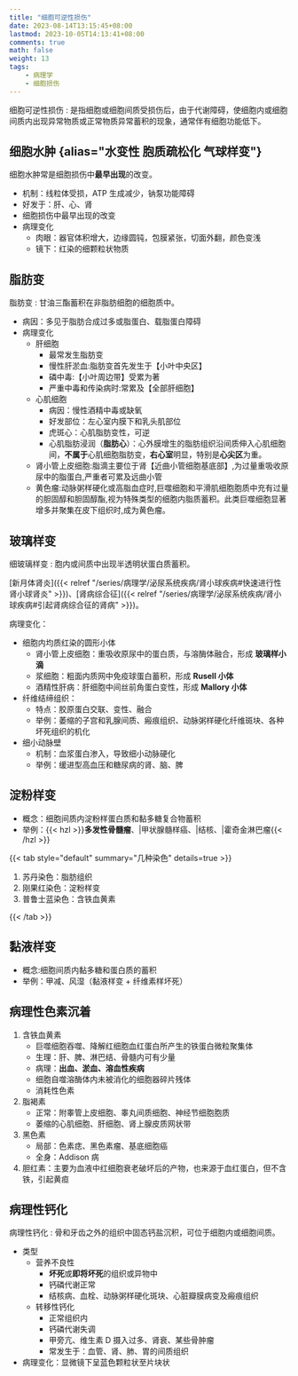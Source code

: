 ```yaml
---
title: "细胞可逆性损伤"
date: 2023-08-14T13:15:45+08:00
lastmod: 2023-10-05T14:13:41+08:00
comments: true
math: false
weight: 13
tags:
    - 病理学
    - 细胞损伤
---
```


细胞可逆性损伤
: 是指细胞或细胞间质受损伤后，由于代谢障碍，使细胞内或细胞间质内出现异常物质或正常物质异常蓄积的现象，通常伴有细胞功能低下。

<!--more-->

## 细胞水肿 {alias="水变性 胞质疏松化 气球样变"}

细胞水肿常是细胞损伤中**最早出现**的改变。

- 机制：线粒体受损，ATP 生成减少，钠泵功能障碍
- 好发于：肝、心、肾
- 细胞损伤中最早出现的改变
- 病理变化
    - 肉眼：器官体积增大，边缘圆钝，包膜紧张，切面外翻，颜色变浅
    - 镜下：红染的细颗粒状物质

## 脂肪变

脂肪变
: 甘油三酯蓄积在非脂肪细胞的细胞质中。

- 病因：多见于脂肪合成过多或脂蛋白、载脂蛋白障碍
- 病理变化
    - 肝细胞
        - 最常发生脂肪变
        - 慢性肝淤血:脂肪变首先发生于【小叶中央区】
        - 磷中毒:【小叶周边带】受累为著
        - 严重中毒和传染病时:常累及【全部肝细胞】
    - 心肌细胞
        - 病因：慢性酒精中毒或缺氧
        - 好发部位：左心室内膜下和乳头肌部位
        - 虎斑心：心肌脂肪变性，可逆
        - 心肌脂肪浸润（**脂肪心**）：心外膜增生的脂肪组织沿间质伸入心肌细胞间，**不属于**心肌细胞脂肪变，**右心室**明显，特别是**心尖区**为重。
    - 肾小管上皮细胞:脂滴主要位于肾【近曲小管细胞基底部】,为过量重吸收原尿中的脂蛋白,严重者可累及远曲小管
    - 黄色瘤:动脉粥样硬化或高脂血症时,巨噬细胞和平滑肌细胞胞质中充有过量的胆固醇和胆固醇酯,视为特殊类型的细胞内脂质蓄积。此类巨噬细胞显著增多并聚集在皮下组织时,成为黄色瘤。

## 玻璃样变

细玻璃样变
: 胞内或间质中出现半透明状蛋白质蓄积。

[新月体肾炎]({{< relref "/series/病理学/泌尿系统疾病/肾小球疾病#快速进行性肾小球肾炎" >}})、[肾病综合征]({{< relref "/series/病理学/泌尿系统疾病/肾小球疾病#引起肾病综合征的肾病" >}})。

病理变化：

- 细胞内均质红染的圆形小体
    - 肾小管上皮细胞：重吸收原尿中的蛋白质，与溶酶体融合，形成 **玻璃样小滴**
    - 浆细胞：粗面内质网中免疫球蛋白蓄积，形成 **Rusell 小体**
    - 酒精性肝病：肝细胞中间丝前角蛋白变性，形成 **Mallory 小体**
- 纤维结缔组织：
    - 特点：胶原蛋白交联、变性、融合
    - 举例：萎缩的子宫和乳腺间质、瘢痕组织、动脉粥样硬化纤维斑块、各种坏死组织的机化
- 细小动脉壁
    - 机制：血浆蛋白渗入，导致细小动脉硬化
    - 举例：缓进型高血压和糖尿病的肾、脑、脾

## 淀粉样变

- 概念：细胞间质内淀粉样蛋白质和黏多糖复合物蓄积
- 举例：{{< hzl >}}**多发性骨髓瘤**、|甲状腺髓样癌、|结核、|霍奇金淋巴瘤{{< /hzl >}}

{{< tab style="default" summary="几种染色" details=true >}}

1. 苏丹染色：脂肪组织
2. 刚果红染色：淀粉样变
3. 普鲁士蓝染色：含铁血黄素

{{< /tab >}}

## 黏液样变

- 概念:细胞间质内黏多糖和蛋白质的蓄积
- 举例：甲减、风湿（黏液样变 + 纤维素样坏死）

## 病理性色素沉着

1. 含铁血黄素
    - 巨噬细胞吞噬、降解红细胞血红蛋白所产生的铁蛋白微粒聚集体
    - 生理：肝、脾、淋巴结、骨髓内可有少量
    - 病理：**出血、淤血、溶血性疾病**
    - 细胞自噬溶酶体内未被消化的细胞器碎片残体
    - 消耗性色素
2. 脂褐素
    - 正常：附睾管上皮细胞、睾丸间质细胞、神经节细胞胞质
    - 萎缩的心肌细胞、肝细胞、肾上腺皮质网状带
3. 黑色素
    - 局部：色素痣、黑色素瘤、基底细胞癌
    - 全身：Addison 病
4. 胆红素：主要为血液中红细胞衰老破坏后的产物，也来源于血红蛋白，但不含铁，引起黄疸

## 病理性钙化

病理性钙化
: 骨和牙齿之外的组织中固态钙盐沉积，可位于细胞内或细胞间质。

- 类型
    - 营养不良性
        - **坏死**或**即将坏死**的组织或异物中
        - 钙磷代谢正常
        - 结核病、血栓、动脉粥样硬化斑块、心脏瓣膜病变及瘢痕组织
    - 转移性钙化
        - 正常组织内
        - 钙磷代谢失调
        - 甲旁亢、维生素 D 摄入过多、肾衰、某些骨肿瘤
        - 常发生于：血管、肾、肺、胃的间质组织
- 病理变化：显微镜下呈蓝色颗粒状至片块状


